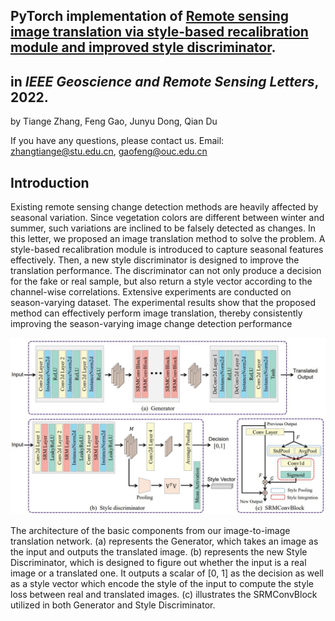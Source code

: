 ## PyTorch implementation of  [**Remote sensing image translation via style-based recalibration module and improved style discriminator**](https://arxiv.org/pdf/2103.15502.pdf). 

## in *IEEE Geoscience and Remote Sensing Letters*, 2022.

by Tiange Zhang, Feng Gao, Junyu Dong, Qian Du


If you have any questions, please contact us. Email:  zhangtiange@stu.edu.cn, gaofeng@ouc.edu.cn



## Introduction

Existing remote sensing change detection methods are heavily affected by seasonal variation. Since vegetation colors are different between winter and summer, such variations are inclined to be falsely detected as changes. In this letter, we proposed an image translation method to solve the problem. A style-based recalibration module is introduced to capture seasonal features effectively. Then, a new style discriminator is designed to improve the translation performance. The discriminator can not only produce a decision for the fake or real sample, but also return a style vector according to the channel-wise correlations. Extensive experiments are conducted on season-varying dataset. The experimental results show that the proposed method can effectively perform image translation, thereby consistently improving the season-varying image change detection performance



![](https://raw.githubusercontent.com/summitgao/RSIT_SRM_ISD/main/framework.jpg)

The architecture of the basic components from our image-to-image translation network. (a) represents the Generator, which takes an image as the input and outputs the translated image. (b) represents the new Style Discriminator, which is designed to figure out whether the input is a real image or a translated one. It outputs a scalar of [0, 1] as the decision as well as a style vector which encode the style of the input to compute the style loss between real and translated images. (c) illustrates the SRMConvBlock utilized in both Generator and Style Discriminator.

